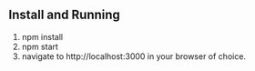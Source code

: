 ## Install and Running

1. npm install
2. npm start
3. navigate to http://localhost:3000 in your browser of choice.


